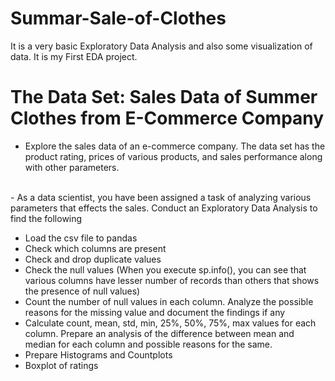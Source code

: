 # Summar-Sale-of-Clothes
It is a very basic Exploratory Data Analysis and also some visualization of data. It is my First EDA project. 


# The Data Set: Sales Data of Summer Clothes from E-Commerce Company
- Explore the sales data of an e-commerce company. The data set has the product rating, prices of various products, and sales performance along with other parameters.
<br>
- As a data scientist, you have been assigned a task of analyzing various parameters that effects the sales.
Conduct an Exploratory Data Analysis to find the following
<br> 

- Load the csv file to pandas
- Check which columns are present
- Check and drop duplicate values
- Check the null values (When you execute sp.info(), you can see that various columns have lesser number of records than others that shows the presence of null values)
- Count the number of null values in each column. Analyze the possible reasons for the missing value and document the findings if any
- Calculate count, mean, std, min, 25%, 50%, 75%, max values for each column. Prepare an analysis of the difference between mean and median for each column and possible reasons for the same.
- Prepare Histograms and Countplots
- Boxplot of ratings


